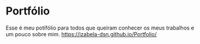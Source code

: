 # Portfólio

 Esse é meu potifólio para todos que queiram conhecer os meus trabalhos e um pouco sobre mim.
 https://izabela-dsn.github.io/Portfolio/

